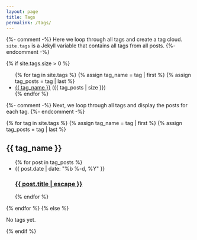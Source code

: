 ```yaml
---
layout: page
title: Tags
permalink: /tags/
---
```


{%- comment -%}
    Here we loop through all tags and create a tag cloud.
    `site.tags` is a Jekyll variable that contains all tags from all posts.
{%- endcomment -%}

{% if site.tags.size > 0 %}
  <ul class="tag-list">
    {% for tag in site.tags %}
      {% assign tag_name = tag | first %}
      {% assign tag_posts = tag | last %}
      <li>
        <a href="#{{ tag_name | slugify }}">{{ tag_name }}</a> ({{ tag_posts | size }})
      </li>
    {% endfor %}
  </ul>

  {%- comment -%}
    Next, we loop through all tags and display the posts for each tag.
  {%- endcomment -%}

  {% for tag in site.tags %}
    {% assign tag_name = tag | first %}
    {% assign tag_posts = tag | last %}
    <h2 id="{{ tag_name | slugify }}" class="tag-title">{{ tag_name }}</h2>
    <ul class="post-list">
      {% for post in tag_posts %}
        <li>
          <span class="post-meta">{{ post.date | date: "%b %-d, %Y" }}</span>
          <h3>
            <a class="post-link" href="{{ post.url | relative_url }}">
              {{ post.title | escape }}
            </a>
          </h3>
        </li>
      {% endfor %}
    </ul>
  {% endfor %}
{% else %}
  <p>No tags yet.</p>
{% endif %}
